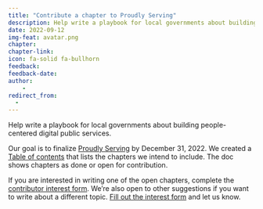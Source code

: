 ```yaml
---
title: "Contribute a chapter to Proudly Serving"
description: Help write a playbook for local governments about building people-centered digital public services.
date: 2022-09-12
img-feat: avatar.png
chapter: 
chapter-link: 
icon: fa-solid fa-bullhorn
feedback: 
feedback-date: 
author: 
    - 
redirect_from:
  - 
---
```


Help write a playbook for local governments about building people-centered digital public services. 

Our goal is to finalize [Proudly Serving](https://proudlyservingbook.com/) by December 31, 2022. We created a [Table of contents](https://docs.google.com/document/d/1d5jxA1kluWZ79GpiDE_VPxUsgs1jKjbVVSHAZVPRIPs/edit?usp=sharing) that lists the chapters we intend to include. The doc shows chapters as done or open for contribution.

If you are interested in writing one of the open chapters, complete the [contributor interest form](https://proudlyservingbook.com/contribute/). We’re also open to other suggestions if you want to write about a different topic. [Fill out the interest form](https://proudlyservingbook.com/contribute/) and let us know.
